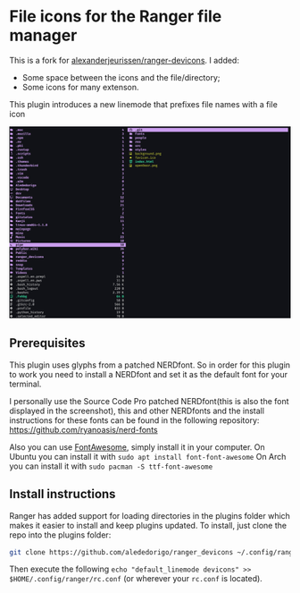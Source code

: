 # File icons for the Ranger file manager

This is a fork for [alexanderjeurissen/ranger-devicons](https://github.com/alexanderjeurissen/ranger_devicons).
I added:
* Some space between the icons and the file/directory;
* Some icons for many extenson.

This plugin introduces a new linemode that prefixes file names with a file icon

![image](screenshot.png)

## Prerequisites
This plugin uses glyphs from a patched NERDfont. So in order for this plugin to work you need to
install a NERDfont and set it as the default font for your terminal.

I personally use the Source Code Pro patched NERDfont(this is also the font displayed in the
screenshot), this and other NERDfonts and the install instructions for these fonts can be found in
the following repository: https://github.com/ryanoasis/nerd-fonts

Also you can use [FontAwesome](https://fontawesome.com/v4.7.0/cheatsheet/), simply install it in your computer.
On Ubuntu you can install it with ``` sudo apt install font-font-awesome ```
On Arch you can install it with ``` sudo pacman -S ttf-font-awesome ```

## Install instructions
Ranger has added support for loading directories in the plugins folder which makes it easier to install and keep plugins updated.
To install, just clone the repo into the plugins folder:
```bash
git clone https://github.com/alededorigo/ranger_devicons ~/.config/ranger/plugins/ranger_devicons
```

Then execute the following `echo "default_linemode devicons" >> $HOME/.config/ranger/rc.conf` (or wherever your `rc.conf` is located).
